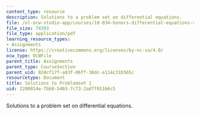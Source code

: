 ```yaml
---
content_type: resource
description: Solutions to a problem set on differential equations.
file: /ol-ocw-studio-app/courses/18-034-honors-differential-equations-spring-2009/2200014e7bb854037c732ad7f65166c5_MIT18_034s09_sol_pset01.pdf
file_size: 74393
file_type: application/pdf
learning_resource_types:
- Assignments
license: https://creativecommons.org/licenses/by-nc-sa/4.0/
ocw_type: OCWFile
parent_title: Assignments
parent_type: CourseSection
parent_uid: 824cf17f-a83f-06ff-38dc-e114c31b565c
resourcetype: Document
title: Solutions to Problemset 1
uid: 2200014e-7bb8-5403-7c73-2ad7f65166c5
---
```

Solutions to a problem set on differential equations.